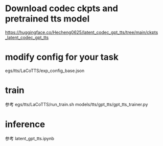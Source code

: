 # Download codec ckpts and pretrained tts model
https://huggingface.co/Hecheng0625/latent_codec_gpt_tts/tree/main/ckpts_latent_codec_gpt_tts

# modify config for your task
egs/tts/LaCoTTS/exp_config_base.json

# train
参考 egs/tts/LaCoTTS/run_train.sh
models/tts/gpt_tts/gpt_tts_trainer.py

# inference
参考 latent_gpt_tts.ipynb